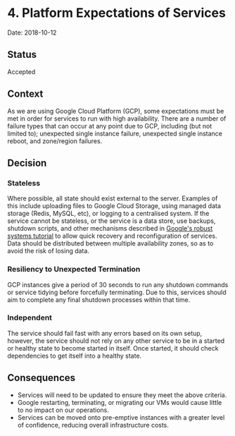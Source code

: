 # 4. Platform Expectations of Services

Date: 2018-10-12

## Status

Accepted

## Context

As we are using Google Cloud Platform (GCP), some expectations must be met in order for services to run with high availability. There are a number of failure types that can occur at any point due to GCP, including (but not limited to); unexpected single instance failure, unexpected single instance reboot, and zone/region failures.

## Decision

### Stateless

Where possible, all state should exist external to the server. Examples of this include uploading files to Google Cloud Storage, using managed data storage (Redis, MySQL, etc), or logging to a centralised system. If the service cannot be stateless, or the service is a data store, use backups, shutdown scripts, and other mechanisms described in [Google's robust systems tutorial](https://cloud.google.com/compute/docs/tutorials/robustsystems) to allow quick recovery and reconfiguration of services. Data should be distributed between multiple availability zones, so as to avoid the risk of losing data.

### Resiliency to Unexpected Termination

GCP instances give a period of 30 seconds to run any shutdown commands or service tidying before forcefully terminating. Due to this, services should aim to complete any final shutdown processes within that time.

### Independent

The service should fail fast with any errors based on its own setup, however, the service should not rely on any other service to be in a started or healthy state to become started in itself. Once started, it should check dependencies to get itself into a healthy state.

## Consequences

* Services will need to be updated to ensure they meet the above criteria.
* Google restarting, terminating, or migrating our VMs would cause little to no impact on our operations.
* Services can be moved onto pre-emptive instances with a greater level of confidence, reducing overall infrastructure costs.
